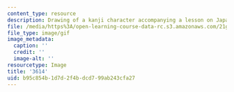 ```yaml
---
content_type: resource
description: Drawing of a kanji character accompanying a lesson on Japanese.
file: /media/https%3A/open-learning-course-data-rc.s3.amazonaws.com/21g-504-japanese-iv-spring-2009/b95c854b1d7d2f4bdcd799ab243cfa27_3614.gif
file_type: image/gif
image_metadata:
  caption: ''
  credit: ''
  image-alt: ''
resourcetype: Image
title: '3614'
uid: b95c854b-1d7d-2f4b-dcd7-99ab243cfa27
---
```

